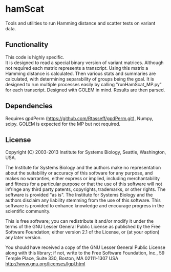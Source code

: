 hamScat
=======

Tools and utilities to run Hamming distance and scatter tests on variant data.


Functionality 
---------------
This code is highly specific.  
It is designed to read a special binary version of variant matrices.
Although not required each matrix represents a transcript.
Using this matrix a Hamming distance is calculated.
Then various stats and summaries are calculated, 
with determining separability of groups being the goal.
It is designed to run multiple processes easily by calling "runHamScat\_MP.py"
for each transcript.  Designed with GOLEM in mind.
Results are then parsed.

Dependencies
------------
Requires gpdPerm (https://github.com/Rtasseff/gpdPerm.git),
Numpy, scipy.
GOLEM is expected for the MP but not required.



License
-------

Copyright (C) 2003-2013 Institute for Systems Biology, Seattle, Washington, USA.
 
The Institute for Systems Biology and the authors make no representation about the suitability or accuracy of this software for any purpose, and makes no warranties, either express or implied, including merchantability and fitness for a particular purpose or that the use of this software will not infringe any third party patents, copyrights, trademarks, or other rights. The software is provided "as is". The Institute for Systems Biology and the authors disclaim any liability stemming from the use of this software. This software is provided to enhance knowledge and encourage progress in the scientific community. 
 
This is free software; you can redistribute it and/or modify it under the terms of the GNU Lesser General Public License as published by the Free Software Foundation; either version 2.1 of the License, or (at your option) any later version.
 
You should have received a copy of the GNU Lesser General Public License along with this library; if not, write to the Free Software Foundation, Inc., 59 Temple Place, Suite 330, Boston, MA 02111-1307 USA
http://www.gnu.org/licenses/lgpl.html


